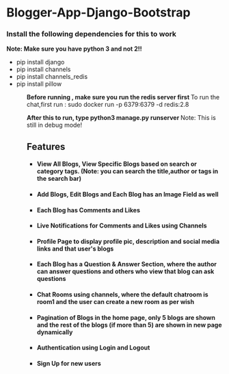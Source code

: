 # Blogger-App-Django-Bootstrap
<h3> Install the following dependencies for this to work </h3>
<b>Note: Make sure you have python 3 and not 2!!</b>
<ul> 
	<li>pip install django</li>
	<li>pip install channels</li>
	<li>pip install channels_redis</li>
	<li>pip install pillow</li>
<ul>
<b>Before running , make sure you run the redis server first </b>
To run the chat,first run : sudo  docker run -p 6379:6379 -d redis:2.8

<b>After this to run, type python3 manage.py runserver </b>
Note: This is still in debug mode!


<h2>Features</h2>
<ul>
	<li><h4>View All Blogs, View Specific Blogs based on search or category tags. (Note: you can search the title,author or tags in the search bar)</h4></li>
	<li><h4>Add Blogs, Edit Blogs and Each Blog has an Image Field as well</h4></li>
	<li><h4>Each Blog has Comments and Likes </h4></li>
	<li><h4>Live Notifications for Comments and Likes using Channels</h4></li>
	<li><h4>Profile Page to display profile pic, description and social media links and that user's blogs</h4></li>
	<li><h4>Each Blog has a Question & Answer Section, where the author can answer questions and others who view that blog can ask questions</h4></li>
	<li><h4>Chat Rooms using channels, where the default chatroom is room1 and the user can create a new room as per wish </h4></li>
	<li><h4>Pagination of Blogs in the home page, only 5 blogs are shown and the rest of the blogs (if more than 5) are shown in new page dynamically </h4></li>
	<li><h4>Authentication using Login and Logout</h4></li>
	<li><h4>Sign Up for new users</h4></li>
</ul>
